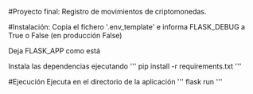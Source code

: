 #Proyecto final:
Registro de movimientos de
criptomonedas. 

#Instalación:
Copia el fichero '.env_template' e informa FLASK_DEBUG a True o False (en producción False)

Deja FLASK_APP como está

Instala las dependencias ejecutando
'''
pip install -r requirements.txt
'''

#Ejecución
Ejecuta en el directorio de la aplicación 
'''
flask run 
'''